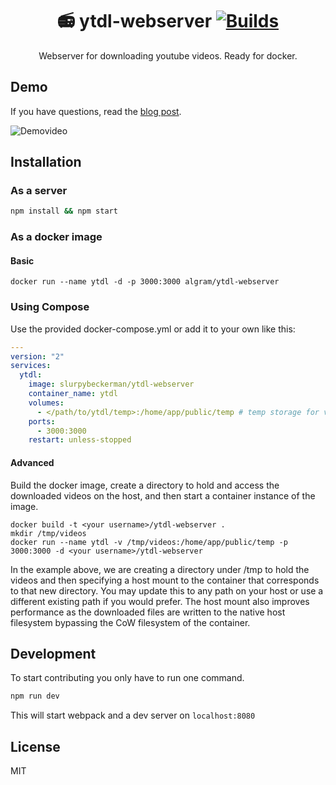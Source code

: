 <h1 align="center">
  📻 ytdl-webserver

  <a href="https://travis-ci.com/Algram/ytdl-webserver">
    <img alt="Builds" src="https://travis-ci.com/Algram/ytdl-webserver.svg?branch=master">
  </a>
</h1>

<p align="center">
  Webserver for downloading youtube videos. Ready for docker.
</p>

## Demo
If you have questions, read the [blog post](https://blog.rphl.io/selfhosted-youtube-downloader-with-docker/).

![Demovideo](http://imgur.com/iEpA1oQ.gif)

## Installation
### As a server
``` bash
npm install && npm start
```

### As a docker image
#### Basic
```
docker run --name ytdl -d -p 3000:3000 algram/ytdl-webserver
```

### Using Compose
Use the provided docker-compose.yml or add it to your own like this:
```yaml
---
version: "2"
services:
  ytdl:
    image: slurpybeckerman/ytdl-webserver
    container_name: ytdl
    volumes:
      - </path/to/ytdl/temp>:/home/app/public/temp # temp storage for videos
    ports:
      - 3000:3000
    restart: unless-stopped
```

#### Advanced
Build the docker image, create a directory to hold and access the downloaded videos on the host, and then start a container instance of the image.  
```
docker build -t <your username>/ytdl-webserver .
mkdir /tmp/videos
docker run --name ytdl -v /tmp/videos:/home/app/public/temp -p 3000:3000 -d <your username>/ytdl-webserver
```
In the example above, we are creating a directory under /tmp to hold the videos and then specifying a host mount to the container that corresponds to that new directory.  You may update this to any path on your host or use a different existing path if you would prefer. The host mount also improves performance as the downloaded files are written to the native host filesystem bypassing the CoW filesystem of the container.


## Development
To start contributing you only have to run one command.
``` bash
npm run dev
```
This will start webpack and a dev server on `localhost:8080`

## License
MIT
